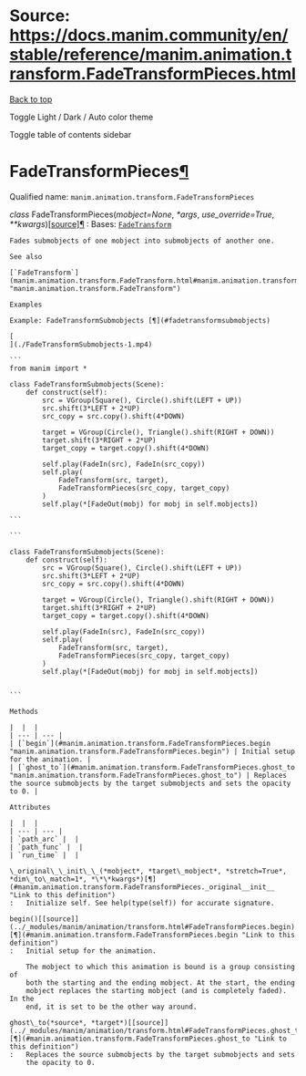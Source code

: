 # Source: https://docs.manim.community/en/stable/reference/manim.animation.transform.FadeTransformPieces.html

[Back to top](#)

Toggle Light / Dark / Auto color theme

Toggle table of contents sidebar

FadeTransformPieces[¶](#fadetransformpieces "Link to this heading")
===================================================================

Qualified name: `manim.animation.transform.FadeTransformPieces`

*class* FadeTransformPieces(*mobject=None*, *\*args*, *use\_override=True*, *\*\*kwargs*)[[source]](../_modules/manim/animation/transform.html#FadeTransformPieces)[¶](#manim.animation.transform.FadeTransformPieces "Link to this definition")
:   Bases: [`FadeTransform`](manim.animation.transform.FadeTransform.html#manim.animation.transform.FadeTransform "manim.animation.transform.FadeTransform")

    Fades submobjects of one mobject into submobjects of another one.

    See also

    [`FadeTransform`](manim.animation.transform.FadeTransform.html#manim.animation.transform.FadeTransform "manim.animation.transform.FadeTransform")

    Examples

    Example: FadeTransformSubmobjects [¶](#fadetransformsubmobjects)

    [
    ](./FadeTransformSubmobjects-1.mp4)

    ```
    from manim import *

    class FadeTransformSubmobjects(Scene):
        def construct(self):
            src = VGroup(Square(), Circle().shift(LEFT + UP))
            src.shift(3*LEFT + 2*UP)
            src_copy = src.copy().shift(4*DOWN)

            target = VGroup(Circle(), Triangle().shift(RIGHT + DOWN))
            target.shift(3*RIGHT + 2*UP)
            target_copy = target.copy().shift(4*DOWN)

            self.play(FadeIn(src), FadeIn(src_copy))
            self.play(
                FadeTransform(src, target),
                FadeTransformPieces(src_copy, target_copy)
            )
            self.play(*[FadeOut(mobj) for mobj in self.mobjects])

    ```

    ```

    class FadeTransformSubmobjects(Scene):
        def construct(self):
            src = VGroup(Square(), Circle().shift(LEFT + UP))
            src.shift(3*LEFT + 2*UP)
            src_copy = src.copy().shift(4*DOWN)

            target = VGroup(Circle(), Triangle().shift(RIGHT + DOWN))
            target.shift(3*RIGHT + 2*UP)
            target_copy = target.copy().shift(4*DOWN)

            self.play(FadeIn(src), FadeIn(src_copy))
            self.play(
                FadeTransform(src, target),
                FadeTransformPieces(src_copy, target_copy)
            )
            self.play(*[FadeOut(mobj) for mobj in self.mobjects])


    ```

    Methods

    |  |  |
    | --- | --- |
    | [`begin`](#manim.animation.transform.FadeTransformPieces.begin "manim.animation.transform.FadeTransformPieces.begin") | Initial setup for the animation. |
    | [`ghost_to`](#manim.animation.transform.FadeTransformPieces.ghost_to "manim.animation.transform.FadeTransformPieces.ghost_to") | Replaces the source submobjects by the target submobjects and sets the opacity to 0. |

    Attributes

    |  |  |
    | --- | --- |
    | `path_arc` |  |
    | `path_func` |  |
    | `run_time` |  |

    \_original\_\_init\_\_(*mobject*, *target\_mobject*, *stretch=True*, *dim\_to\_match=1*, *\*\*kwargs*)[¶](#manim.animation.transform.FadeTransformPieces._original__init__ "Link to this definition")
    :   Initialize self. See help(type(self)) for accurate signature.

    begin()[[source]](../_modules/manim/animation/transform.html#FadeTransformPieces.begin)[¶](#manim.animation.transform.FadeTransformPieces.begin "Link to this definition")
    :   Initial setup for the animation.

        The mobject to which this animation is bound is a group consisting of
        both the starting and the ending mobject. At the start, the ending
        mobject replaces the starting mobject (and is completely faded). In the
        end, it is set to be the other way around.

    ghost\_to(*source*, *target*)[[source]](../_modules/manim/animation/transform.html#FadeTransformPieces.ghost_to)[¶](#manim.animation.transform.FadeTransformPieces.ghost_to "Link to this definition")
    :   Replaces the source submobjects by the target submobjects and sets
        the opacity to 0.
